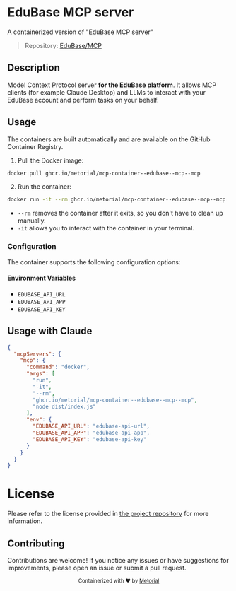 
# EduBase MCP server

A containerized version of "EduBase MCP server"

> Repository: [EduBase/MCP](https://github.com/EduBase/MCP)

## Description

Model Context Protocol server **for the EduBase platform**. It allows MCP clients (for example Claude Desktop) and LLMs to interact with your EduBase account and perform tasks on your behalf.


## Usage

The containers are built automatically and are available on the GitHub Container Registry.

1. Pull the Docker image:

```bash
docker pull ghcr.io/metorial/mcp-container--edubase--mcp--mcp
```

2. Run the container:

```bash
docker run -it --rm ghcr.io/metorial/mcp-container--edubase--mcp--mcp 
```

- `--rm` removes the container after it exits, so you don't have to clean up manually.
- `-it` allows you to interact with the container in your terminal.


### Configuration

The container supports the following configuration options:




#### Environment Variables

- `EDUBASE_API_URL`
- `EDUBASE_API_APP`
- `EDUBASE_API_KEY`




## Usage with Claude

```json
{
  "mcpServers": {
    "mcp": {
      "command": "docker",
      "args": [
        "run",
        "-it",
        "--rm",
        "ghcr.io/metorial/mcp-container--edubase--mcp--mcp",
        "node dist/index.js"
      ],
      "env": {
        "EDUBASE_API_URL": "edubase-api-url",
        "EDUBASE_API_APP": "edubase-api-app",
        "EDUBASE_API_KEY": "edubase-api-key"
      }
    }
  }
}
```

# License

Please refer to the license provided in [the project repository](https://github.com/EduBase/MCP) for more information.

## Contributing

Contributions are welcome! If you notice any issues or have suggestions for improvements, please open an issue or submit a pull request.

<div align="center">
  <sub>Containerized with ❤️ by <a href="https://metorial.com">Metorial</a></sub>
</div>
  